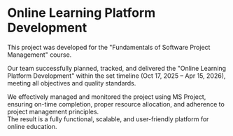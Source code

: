 # Online Learning Platform Development

This project was developed for the "Fundamentals of Software Project Management" course.

Our team successfully planned, tracked, and delivered the "Online Learning Platform Development" within the set timeline (Oct 17, 2025 – Apr 15, 2026), meeting all objectives and quality standards.

We effectively managed and monitored the project using MS Project, ensuring on-time completion, proper resource allocation, and adherence to project management principles.  
The result is a fully functional, scalable, and user-friendly platform for online education.


